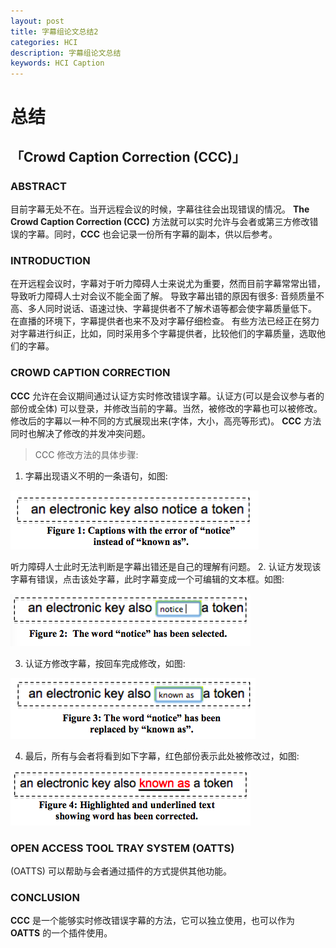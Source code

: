 ```yaml
---
layout: post
title: 字幕组论文总结2
categories: HCI
description: 字幕组论文总结
keywords: HCI Caption
---
```



# 总结 

## 「Crowd Caption Correction (CCC)」

### ABSTRACT
   目前字幕无处不在。当开远程会议的时候，字幕往往会出现错误的情况。
   __The Crowd Caption Correction (CCC)__ 方法就可以实时允许与会者或第三方修改错误的字幕。同时，__CCC__ 也会记录一份所有字幕的副本，供以后参考。

### INTRODUCTION
   在开远程会议时，字幕对于听力障碍人士来说尤为重要，然而目前字幕常常出错，导致听力障碍人士对会议不能全面了解。
   导致字幕出错的原因有很多: 音频质量不高、多人同时说话、语速过快、字幕提供者不了解术语等都会使字幕质量低下。
   在直播的环境下，字幕提供者也来不及对字幕仔细检查。
   有些方法已经正在努力对字幕进行纠正，比如，同时采用多个字幕提供者，比较他们的字幕质量，选取他们的字幕。

### CROWD CAPTION CORRECTION
__CCC__ 允许在会议期间通过认证方实时修改错误字幕。认证方(可以是会议参与者的部份或全体) 可以登录，并修改当前的字幕。当然，被修改的字幕也可以被修改。
修改后的字幕以一种不同的方式展现出来(字体，大小，高亮等形式)。 __CCC__ 方法同时也解决了修改的并发冲突问题。

> CCC 修改方法的具体步骤:

1. 字幕出现语义不明的一条语句，如图: 

![figure1](/images/posts/hci/caption1.png)

听力障碍人士此时无法判断是字幕出错还是自己的理解有问题。
2. 认证方发现该字幕有错误，点击该处字幕，此时字幕变成一个可编辑的文本框。如图: 

![figure1](/images/posts/hci/caption2.png)

3. 认证方修改字幕，按回车完成修改，如图: 

![figure1](/images/posts/hci/caption3.png)

4. 最后，所有与会者将看到如下字幕，红色部份表示此处被修改过，如图:

![figure1](/images/posts/hci/caption4.png)

### OPEN ACCESS TOOL TRAY SYSTEM (OATTS)
(OATTS) 可以帮助与会者通过插件的方式提供其他功能。

### CONCLUSION
__CCC__ 是一个能够实时修改错误字幕的方法，它可以独立使用，也可以作为 __OATTS__ 的一个插件使用。
